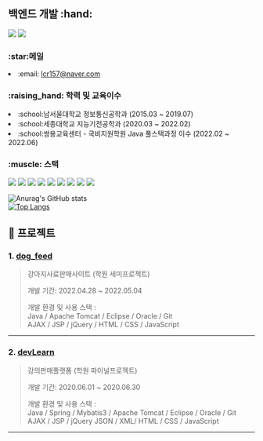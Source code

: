 <h2>백엔드 개발 :hand:</h2>

<a href="https://blog.naver.com/lcr157" target="_blank"><img src="https://img.shields.io/badge/BLOG-green?style=flat-square&logo=naver&logoColor=white"/></a>
<a href="https://www.kaggle.com/chaeryonglim" target="_blank"><img src="https://img.shields.io/badge/Kaggle-blue?style=flat-square&logo=Kaggle&logoColor=white"/></a> <br>

<h3>:star:메일</h3>
<p>
  <li>:email: <a href="lcr157@naver.com target="_blank">lcr157@naver.com</a></li>
</p>

<p><h3>:raising_hand: 학력 및 교육이수</h3></p>
<p>
  <li>:school:남서울대학교 정보통신공학과 (2015.03 ~ 2019.07) </li>
  <li>:school:세종대학교 지능기전공학과 (2020.03 ~ 2022.02) </li>
  <li>:school:쌍용교육센터 - 국비지원학원 Java 풀스택과정 이수 (2022.02 ~ 2022.06) </li>
</p>
  
<p><h3>:muscle: 스택</h3></p>
<a href="" target=""><img src="https://img.shields.io/badge/C-red?style=flat-square&logo=C&logoColor=white"/></a>
<a href="" target=""><img src="https://img.shields.io/badge/Java-orange?style=flat-square&logo=J&logoColor=white"/></a>
<a href="" target=""><img src="https://img.shields.io/badge/Spring-yellow?style=flat-square&logo=Spring&logoColor=white"/></a>
<a href="" traget""><img src="https://img.shields.io/badge/Oracle-green?style=flat-square&logo=oracle&logoColor=white"></a>
<a href="" traget""><img src="https://img.shields.io/badge/Mybatis-sykblue?style=flat-square&logo=mybatis&logoColor=white"></a>
<a href="" traget""><img src="https://img.shields.io/badge/Javascript-blue?style=flat-square&logo=Javascript&logoColor=white"></a>
<a href="" traget""><img src="https://img.shields.io/badge/Ajax-violet?style=flat-square&logo=Ajax&logoColor=white"></a>
<a href="" traget""><img src="https://img.shields.io/badge/Apachetomcat-A9225C?style=flat-square&logo=apachetomcat&logoColor=white"></a>
<a href="" target=""><img src="https://img.shields.io/badge/GitHub-black?style=flat-square&logo=GitHub&logoColor=white"/></a>
    
![Anurag's GitHub stats](https://github-readme-stats.vercel.app/api?username=lcr157&show_icons=true&theme=dracula)<br>
[![Top Langs](https://github-readme-stats.vercel.app/api/top-langs/?username=lcr157&layout=compact)](https://github.com/anuraghazra/github-readme-stats)
<br>

## :pushpin: 프로젝트
### 1. [dog_feed](https://github.com/lcr157/dogFeed)
>강아지사료판매사이트 (학원 세미프로젝트)  
>
>개발 기간: 2022.04.28 ~ 2022.05.04
>  
>개발 환경 및 사용 스택 : <br>
>Java / Apache Tomcat / Eclipse / Oracle / Git<br>
>AJAX / JSP / jQuery / HTML / CSS / JavaScript
>  

---

### 2. [devLearn](https://github.com/SeongbinChoi/devLearn)
>강의판매플랫폼 (학원 파이널프로젝트)  
>
>개발 기간: 2020.06.01 ~ 2020.06.30  
>  
>개발 환경 및 사용 스택 : <br>
>Java / Spring / Mybatis3 / Apache Tomcat / Eclipse / Oracle / Git<br>
>AJAX / JSP / jQuery JSON / XML/ HTML / CSS / JavaScript
> 

---
